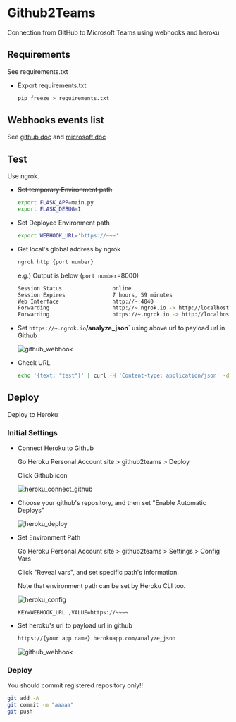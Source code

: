 # Github2Teams

Connection from GitHub to Microsoft Teams using webhooks and heroku

## Requirements

See requirements.txt

- Export requirements.txt

  ```bash
  pip freeze > requirements.txt
  ```


## Webhooks events list

See [github doc](https://developer.github.com/webhooks/) and [microsoft doc](https://docs.microsoft.com/en-us/microsoftteams/platform/webhooks-and-connectors/how-to/connectors-using)

## Test

Use ngrok.

- ~~Set temporary Environment path~~

  ```bash
  export FLASK_APP=main.py
  export FLASK_DEBUG=1
  ```

  

- Set Deployed Environment path

  ```bash
  export WEBHOOK_URL='https://~~~'
  ```

- Get local's global address by ngrok

  ```bash
  ngrok http {port number}
  ```

  e.g.) Output is below (`port number`=8000)

  ```bash
  Session Status                online                                     
  Session Expires               7 hours, 59 minutes                                                   
  Web Interface                 http://~:4040                             
  Forwarding                    http://~.ngrok.io -> http://localhost:8000 
  Forwarding                    https://~.ngrok.io -> http://localhost:8000
  ```

- Set `https://~.ngrok.io`**/analyze_json**` using above url to payload url in Github

  ![github_webhook](https://user-images.githubusercontent.com/63040751/79216816-c5f45e80-7e88-11ea-8cda-d1fd61b6d55b.PNG)
  
- Check URL

  ```bash
  echo '{text: "test"}' | curl -H 'Content-type: application/json' -d @- {WEBHOOK_URL}
  ```

  

## Deploy

Deploy to Heroku

### Initial Settings

- Connect Heroku to Github

  Go Heroku Personal Account site > github2teams > Deploy 

  Click Github icon

  ![heroku_connect_github](https://user-images.githubusercontent.com/63040751/79216820-c856b880-7e88-11ea-8912-1a1a0b3580c4.PNG)

- Choose your github's repository, and then set "Enable Automatic Deploys"

  ![heroku_deploy](https://user-images.githubusercontent.com/63040751/79216823-ca207c00-7e88-11ea-99e7-c4e43a2f99d7.PNG)

- Set Environment Path

  Go Heroku Personal Account site > github2teams > Settings > Config Vars

  Click "Reveal vars", and set specific path's information.

  Note that environment path can be set by Heroku CLI too.

  ![heroku_config](https://user-images.githubusercontent.com/63040751/79216817-c7be2200-7e88-11ea-834d-7ed46d27efcb.png)

  ```
  KEY=WEBHOOK_URL ,VALUE=https://~~~~
  ```


- Set heroku's url to payload url in github

  ```bash
  https://{your app name}.herokuapp.com/analyze_json
  ```

  ![github_webhook](https://user-images.githubusercontent.com/63040751/79216816-c5f45e80-7e88-11ea-8cda-d1fd61b6d55b.PNG)

### Deploy

You should commit registered repository only!!

```bash
git add -A
git commit -m "aaaaa"
git push
```

